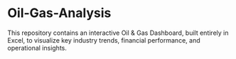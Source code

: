 # Oil-Gas-Analysis
This repository contains an interactive Oil &amp; Gas Dashboard, built entirely in Excel, to visualize key industry trends, financial performance, and operational insights.
